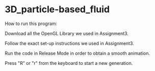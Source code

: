 # 3D_particle-based_fluid

How to run this program:

Download all the OpenGL Library we used in Assignment3.

Follow the exact set-up instructions we used in Assignment3.

Run the code in Release Mode in order to obtain a smooth animation.

Press "R" or "r" from the keyboard to start a new generation.
